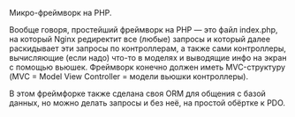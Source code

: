 Микро-фреймворк на PHP.

Вообще говоря, простейший фреймворк на PHP — это файл index.php, на который Nginx редиректит все (любые) запросы и который далее раскидывает эти запросы по контроллерам, а также сами контроллеры, вычисляющие (если надо) что-то в моделях и выводящие инфо на экран с помощью вьюшек. Фреймворк конечно должен иметь MVC-структуру (MVC = Model View Controller = модели вьюшки контроллеры).

В этом фреймфорке также сделана своя ORM для общения с базой данных, но можно делать запросы и без неё, на простой обёртке к PDO.

